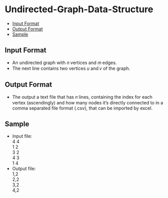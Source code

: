 # Undirected-Graph-Data-Structure
- [Input Format](#inputformat)
- [Output Format](#outputformat)
- [Sample](#sample)


## Input Format
- An undirected graph with 𝑛 vertices and 𝑚 edges.
- The next line contains two vertices 𝑢 and 𝑣 of the graph.


## Output Format
- The output a text file that has 𝑛 lines, containing the index for each vertex (ascendingly) 
and how many nodes it’s directly connected to in a comma separated file format (.csv),
that can be imported by excel.

## Sample
- Input file: <br />
4 4 <br />
1 2 <br />
3 2 <br />
4 3 <br />
1 4 <br />
- Output file: <br />
1,2 <br />
2,2 <br />
3,2 <br />
4,2
